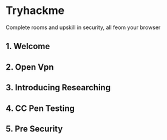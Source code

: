 # Tryhackme
Complete rooms and upskill in security, all feom your browser

## 1. Welcome

## 2. Open Vpn

## 3. Introducing Researching

## 4. CC Pen Testing

## 5. Pre Security
